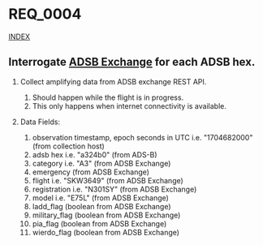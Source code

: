 REQ_0004
========
[INDEX](https://github.com/guycole/mellow-hyena/blob/main/requirement/INDEX.md)

## Interrogate [ADSB Exchange](https://www.adsbexchange.com/data/rest-api-samples/) for each ADSB hex.

1. Collect amplifying data from ADSB exchange REST API.
    1. Should happen while the flight is in progress.  
    1. This only happens when internet connectivity is available.  

1. Data Fields:
    1. observation timestamp, epoch seconds in UTC i.e. "1704682000" (from collection host)
    1. adsb hex i.e. "a324b0" (from ADS-B)
    1. category i.e. "A3" (from ADSB Exchange)
    1. emergency (from ADSB Exchange)
    1. flight i.e. "SKW3649" (from ADSB Exchange)
    1. registration i.e. "N301SY" (from ADSB Exchange)
    1. model i.e. "E75L" (from ADSB Exchange)
    1. ladd_flag (boolean from ADSB Exchange)
    1. military_flag (boolean from ADSB Exchange)
    1. pia_flag (boolean from ADSB Exchange)
    1. wierdo_flag (boolean from ADSB Exchange)

